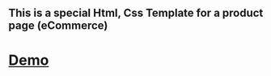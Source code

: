 ## This is a special Html, Css Template for a product page (eCommerce)

# [Demo](https://id-abdellah.github.io/Html-Css_Template-Ten/)
